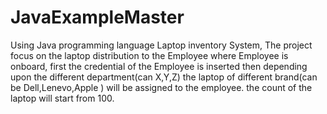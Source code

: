 # JavaExampleMaster
Using Java programming language
Laptop inventory System, The project focus on the laptop distribution to the Employee where Employee is onboard, first the credential of the Employee is inserted then depending upon the different department(can X,Y,Z) the laptop of different brand(can be Dell,Lenevo,Apple ) will be assigned to the employee. the count of the laptop will start from 100.
